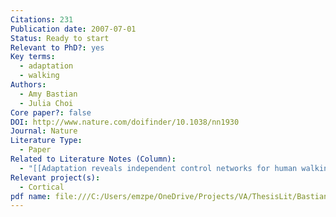 ```yaml
---
Citations: 231
Publication date: 2007-07-01
Status: Ready to start
Relevant to PhD?: yes
Key terms:
  - adaptation
  - walking
Authors:
  - Amy Bastian
  - Julia Choi
Core paper?: false
DOI: http://www.nature.com/doifinder/10.1038/nn1930
Journal: Nature
Literature Type:
  - Paper
Related to Literature Notes (Column):
  - "[[Adaptation reveals independent control networks for human walking 2]]"
Relevant project(s):
  - Cortical
pdf name: file:///C:/Users/emzpe/OneDrive/Projects/VA/ThesisLit/Bastian/Adaptation_reveals_ind_control_networks_for_human_walking.pdf
---
```

